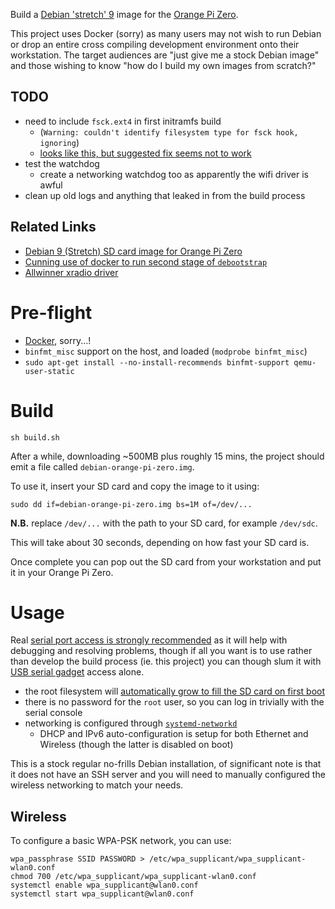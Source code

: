 Build a [Debian 'stretch' 9](https://www.debian.org/) image for the [Orange Pi Zero](http://www.orangepi.org/orangepizero/).

This project uses Docker (sorry) as many users may not wish to run Debian or drop an entire cross compiling development environment onto their workstation.  The target audiences are "just give me a stock Debian image" and those wishing to know "how do I build my own images from scratch?"

## TODO

 * need to include `fsck.ext4` in first initramfs build
   * (`Warning: couldn't identify filesystem type for fsck hook, ignoring`)
   * [looks like this, but suggested fix seems not to work](https://isolated.site/2019/02/17/update-initramfs-fails-to-include-fsck-in-initrd/)
 * test the watchdog
   * create a networking watchdog too as apparently the wifi driver is awful
 * clean up old logs and anything that leaked in from the build process

## Related Links

 * [Debian 9 (Stretch) SD card image for Orange Pi Zero](https://github.com/hjc4869/debian-stretch-orange-pi-zero)
 * [Cunning use of docker to run second stage of `debootstrap`](https://stackoverflow.com/a/55170186)
 * [Allwinner xradio driver](https://github.com/fifteenhex/xradio)

# Pre-flight

 * [Docker](https://docs.docker.com/install/), sorry...!
 * `binfmt_misc` support on the host, and loaded (`modprobe binfmt_misc`)
 * `sudo apt-get install --no-install-recommends binfmt-support qemu-user-static`

# Build

    sh build.sh

After a while, downloading ~500MB plus roughly 15 mins, the project should emit a file called `debian-orange-pi-zero.img`.

To use it, insert your SD card and copy the image to it using:

    sudo dd if=debian-orange-pi-zero.img bs=1M of=/dev/...

**N.B.** replace `/dev/...` with the path to your SD card, for example `/dev/sdc`.

This will take about 30 seconds, depending on how fast your SD card is.

Once complete you can pop out the SD card from your workstation and put it in your Orange Pi Zero.

# Usage

Real [serial port access is strongly recommended](http://linux-sunxi.org/Xunlong_Orange_Pi_Zero#Adding_a_serial_port) as it will help with debugging and resolving problems, though if all you want is to use rather than develop the build process (ie. this project) you can though slum it with [USB serial gadget](http://linux-sunxi.org/USB_Gadget/Serial) access alone.

 * the root filesystem will [automatically grow to fill the SD card on first boot](https://copyninja.info/blog/grow_rootfs.html)
 * there is no password for the `root` user, so you can log in trivially with the serial console
 * networking is configured through [`systemd-networkd`](https://wiki.archlinux.org/index.php/Systemd-networkd)
   * DHCP and IPv6 auto-configuration is setup for both Ethernet and Wireless (though the latter is disabled on boot)

This is a stock regular no-frills Debian installation, of significant note is that it does not have an SSH server and you will need to manually configured the wireless networking to match your needs.

## Wireless

To configure a basic WPA-PSK network, you can use:

    wpa_passphrase SSID PASSWORD > /etc/wpa_supplicant/wpa_supplicant-wlan0.conf
    chmod 700 /etc/wpa_supplicant/wpa_supplicant-wlan0.conf
    systemctl enable wpa_supplicant@wlan0.conf
    systemctl start wpa_supplicant@wlan0.conf
